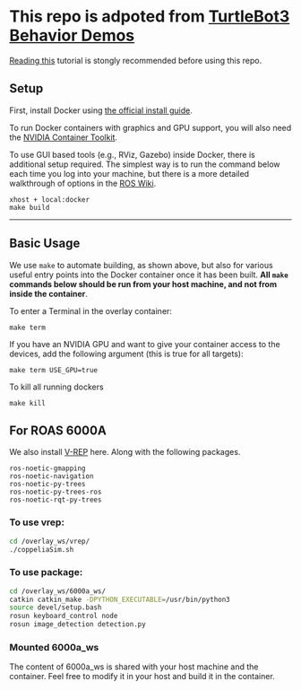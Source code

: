 # This repo is adpoted from [TurtleBot3 Behavior Demos](https://github.com/sea-bass/turtlebot3_behavior_demos)
[Reading this](https://roboticseabass.com/2021/04/21/docker-and-ros/) tutorial is stongly recommended before using this repo.

## Setup
First, install Docker using [the official install guide](https://docs.docker.com/engine/install/ubuntu/).

To run Docker containers with graphics and GPU support, you will also need the [NVIDIA Container Toolkit](https://github.com/NVIDIA/nvidia-docker).

To use GUI based tools (e.g., RViz, Gazebo) inside Docker, there is additional setup required. The simplest way is to run the command below each time you log into your machine, but there is a more detailed walkthrough of options in the [ROS Wiki](http://wiki.ros.org/docker/Tutorials/GUI).

```
xhost + local:docker
make build
```

---

## Basic Usage
We use `make` to automate building, as shown above, but also for various useful entry points into the Docker container once it has been built. **All `make` commands below should be run from your host machine, and not from inside the container**.

To enter a Terminal in the overlay container:

```
make term
```

If you have an NVIDIA GPU and want to give your container access to the devices, add the following argument (this is true for all targets):

```
make term USE_GPU=true
```

To kill all running dockers
```
make kill
```

## For ROAS 6000A
We also install [V-REP](https://www.coppeliarobotics.com/) here. Along with the following packages.

```
ros-noetic-gmapping 
ros-noetic-navigation 
ros-noetic-py-trees 
ros-noetic-py-trees-ros 
ros-noetic-rqt-py-trees
```

### To use vrep:
```bash
cd /overlay_ws/vrep/
./coppeliaSim.sh 
```

### To use package:
```bash
cd /overlay_ws/6000a_ws/
catkin catkin_make -DPYTHON_EXECUTABLE=/usr/bin/python3
source devel/setup.bash
rosun keyboard_control node
rosun image_detection detection.py
```

### Mounted 6000a_ws
The content of 6000a_ws is shared with your host machine and the container. Feel free to modify it in your host and build it in the container.

